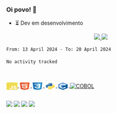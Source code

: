 ### Oi povo! 👋

- ⏳ Dev em desenvolvimento
<!---
- 🔭 I’m currently working on ...
- 🌱 I’m currently learning ...
- 👯 I’m looking to collaborate on ...
- 🤔 I’m looking for help with ...
- 💬 Ask me about ...
- 📫 How to reach me: ...
- 😄 Pronouns: ...
- ⚡ Fun fact: ...
--->

<div align="center">
  <a target="_blank" rel="noopener noreferrer" href="https://www.linkedin.com/in/viniciusslima/">
  <img height="180em" src="https://github-readme-stats.vercel.app/api?username=vinislima&show_icons=true&theme=dracula&include_all_commits=true&count_private=true"/>
  <img height="180em" src="https://github-readme-stats.vercel.app/api/top-langs/?username=vinislima&layout=compact&langs_count=7&theme=dracula"/>
</div>
<div height="360em">
<!--START_SECTION:waka-->

```txt
From: 13 April 2024 - To: 20 April 2024

No activity tracked
```

<!--END_SECTION:waka-->
</div>
<h2 dir="auto"></h2>
  <div style="display: inline_block"><br>
    <a href="https://developer.mozilla.org/en-US/docs/Web/JavaScript" target="_blank">  
      <img align="center" alt="Java Script" height="20" width="30" src="https://raw.githubusercontent.com/devicons/devicon/master/icons/javascript/javascript-plain.svg">
    </a>
    <a href="https://developer.mozilla.org/en-US/docs/Glossary/HTML5" target="_blank">
      <img align="center" alt="HTML 5" height="20" width="30" src="https://raw.githubusercontent.com/devicons/devicon/master/icons/html5/html5-original.svg">
    </a>
    <a href="https://developer.mozilla.org/en-US/docs/Web/CSS" target="_blank">
      <img align="center" alt="CSS" height="20" width="30" src="https://raw.githubusercontent.com/devicons/devicon/master/icons/css3/css3-original.svg">
    </a>
    <a href="https://www.python.org" target="_blank">
      <img align="center" alt="Python" height="20" width="30" src="https://raw.githubusercontent.com/devicons/devicon/master/icons/python/python-original.svg">
    </a>
    <a href="https://www.freecodecamp.org/news/what-is-the-c-programming-language-beginner-tutorial/" target="_blank">
      <img align="center" alt="C" height="20" width="30" src="https://raw.githubusercontent.com/devicons/devicon/master/icons/c/c-original.svg">
    </a>
    <a href="https://www.ibm.com/docs/pt-br/i/7.1?topic=languages-cobol" target="_blank">
      <img align="center" alt="COBOL" height="20" width="30" src="https://cdn.icon-icons.com/icons2/2107/PNG/512/file_type_cobol_icon_130684.png">
    </a>
  </div>  
<h2 dir="auto"></h2>
<div> 
  <a href="https://instagram.com/vinislima" target="_blank"><img src="https://img.shields.io/badge/-Instagram-%23E4405F?style=for-the-badge&logo=instagram&logoColor=white" target="_blank"></a>
 	<a href="https://www.twitch.tv/vinislima" target="_blank"><img src="https://img.shields.io/badge/Twitch-9146FF?style=for-the-badge&logo=twitch&logoColor=white" target="_blank"></a>
  <a href = "mailto:vinislima@gmail.com"><img src="https://img.shields.io/badge/-Gmail-%23333?style=for-the-badge&logo=gmail&logoColor=white" target="_blank"></a>
  <a href="https://www.linkedin.com/in/viniciusslima/" target="_blank"><img src="https://img.shields.io/badge/-LinkedIn-%230077B5?style=for-the-badge&logo=linkedin&logoColor=white" target="_blank"></a> 
</div>
